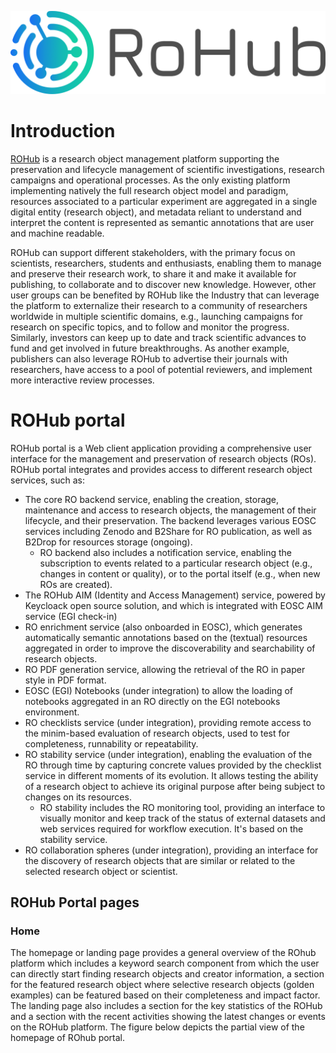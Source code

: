 ![ROHub logo](images/image58.png)


# Introduction
[ROHub](htp://reliance.rohub.org/) is a research object management platform supporting the preservation and lifecycle management of scientific investigations, research campaigns and operational processes. As the only existing platform implementing natively the full research object model and paradigm, resources associated to a particular experiment are aggregated in a single digital entity (research object), and metadata reliant to understand and interpret the content is represented as semantic annotations that are user and machine readable.


ROHub can support different stakeholders, with the primary focus on scientists, researchers, students and enthusiasts, enabling them to manage and preserve their research work, to share it and make it available for publishing, to collaborate and to discover new knowledge.
However, other user groups can be benefited by ROHub like the Industry that can leverage
the platform to externalize their research to a community of researchers worldwide in multiple scientific domains, e.g., launching campaigns for research on specific topics, and to follow and monitor the progress. Similarly, investors can keep up to date and track scientific advances to fund and get involved in future breakthroughs. As another example, publishers can also leverage ROHub to advertise their journals with researchers, have access to a pool of potential reviewers, and implement more interactive review processes.

# ROHub portal


ROHub portal is a Web client application providing a comprehensive user interface for the management and preservation of research objects (ROs). ROHub portal integrates and provides access to different research object services, such as:
* The core RO backend service, enabling the creation, storage, maintenance and access to research objects, the management of their lifecycle, and their preservation. The backend leverages various EOSC services including Zenodo and B2Share for RO publication, as well as B2Drop for resources storage (ongoing).
   * RO backend also includes a notification service, enabling the subscription to events related to a particular research object (e.g., changes in content or quality), or to the portal itself (e.g., when new ROs are created).
* The ROHub AIM (Identity and Access Management) service, powered by Keycloack open source solution, and which is integrated with EOSC AIM service (EGI check-in)
* RO enrichment service (also onboarded in EOSC), which generates automatically semantic annotations based on the (textual) resources aggregated in order to improve the discoverability and searchability of research objects.
* RO PDF generation service, allowing the retrieval of the RO in paper style in PDF format.
* EOSC (EGI) Notebooks (under integration) to allow the loading of notebooks aggregated in an RO directly on the EGI notebooks environment.
* RO checklists service (under integration), providing remote access to the minim-based evaluation of research objects, used to test for completeness, runnability or repeatability.
* RO stability service (under integration), enabling the evaluation of the RO through time by capturing concrete values provided by the checklist service in different moments of its evolution. It allows testing the ability of a research object to achieve its original purpose after being subject to changes on its resources.
   * RO stability includes the RO monitoring tool, providing an interface to visually monitor and keep track of the status of external datasets and web services required for workflow execution. It's based on the stability service.
* RO collaboration spheres (under integration), providing an interface for the discovery of research objects that are similar or related to the selected research object or scientist.

## ROHub Portal pages
### Home
The homepage or landing page provides a general overview of the ROhub platform which includes a keyword search component from which the user can directly start finding research objects and creator information, a section for the featured research object where selective research objects (golden examples) can be featured based on their completeness and impact factor. The landing page also includes a section for the key statistics of the ROHub and a section with the recent activities showing the latest changes or events on the ROHub platform. The figure below depicts the partial view of the homepage of ROhub portal.
